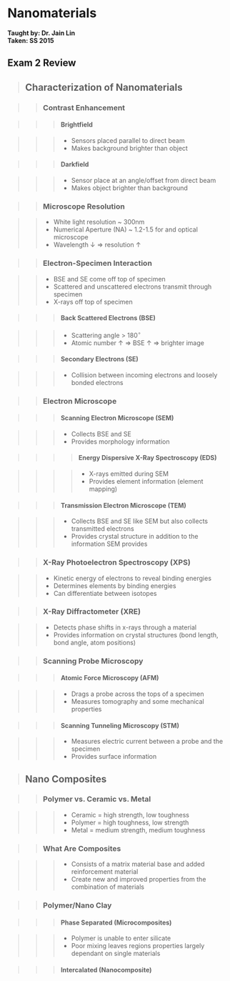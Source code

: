 # Nanomaterials
**Taught by: Dr. Jain Lin**  
**Taken: SS 2015**

## Exam 2 Review

> ## Characterization of Nanomaterials

>> ### Contrast Enhancement

>>> #### Brightfield  

>>> - Sensors placed parallel to direct beam  
>>> - Makes background brighter than object  

>>> #### Darkfield

>>> - Sensor place at an angle/offset from direct beam
>>> - Makes object brighter than background

>> ### Microscope Resolution

>> - White light resolution ~ 300nm
>> - Numerical Aperture (NA) ~ 1.2-1.5 for and optical microscope
>> - Wavelength $\downarrow$  $\Rightarrow$ resolution $\uparrow$

>> ### Electron-Specimen Interaction

>> - BSE and SE come off top of specimen
>> - Scattered and unscattered electrons transmit through specimen
>> - X-rays off top of specimen

>>> #### Back Scattered Electrons (BSE)

>>> - Scattering angle > 180$^{\circ}$
>>> - Atomic number $\uparrow$ $\Rightarrow$ BSE $\uparrow$ $\Rightarrow$
      brighter image

>>> #### Secondary Electrons (SE)

>>> - Collision between incoming electrons and loosely bonded electrons

>> ### Electron Microscope

>>> #### Scanning Electron Microscope (SEM)

>>> - Collects BSE and SE
>>> - Provides morphology information

>>>> #### Energy Dispersive X-Ray Spectroscopy (EDS)

>>>> - X-rays emitted during SEM
>>>> - Provides element information (element mapping)

>>> #### Transmission Electron Microscope (TEM)

>>> - Collects BSE and SE like SEM but also collects transmitted electrons
>>> - Provides crystal structure in addition to the information SEM provides

>> ### X-Ray Photoelectron Spectroscopy (XPS)

>> - Kinetic energy of electrons to reveal binding energies
>> - Determines elements by binding energies
>> - Can differentiate between isotopes

>> ### X-Ray Diffractometer (XRE)

>> - Detects phase shifts in x-rays through a material
>> - Provides information on crystal structures (bond length, bond angle, atom 
     positions)

>> ### Scanning Probe Microscopy

>>> #### Atomic Force Microscopy (AFM)

>>> - Drags a probe across the tops of a specimen
>>> - Measures tomography and some mechanical properties

>>> #### Scanning Tunneling Microscopy (STM)

>>> - Measures electric current between a probe and the specimen
>>> - Provides surface information

> ## Nano Composites

>> ### Polymer vs. Ceramic vs. Metal

>>> - Ceramic = high strength, low toughness
>>> - Polymer = high toughness, low strength
>>> - Metal = medium strength, medium toughness

>> ### What Are Composites

>>> - Consists of a matrix material base and added reinforcement material
>>> - Create new and improved properties from the combination of materials

>> ### Polymer/Nano Clay

>>> #### Phase Separated (Microcomposites)

>>> - Polymer is unable to enter silicate
>>> - Poor mixing leaves regions properties largely dependant on single 
       materials

>>> #### Intercalated (Nanocomposite)
